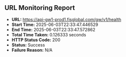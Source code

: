 ## URL Monitoring Report

- **URL:** https://api-gw1-prod1.fisglobal.com/gw/v1/health
- **Start Time:** 2025-06-03T22:33:47.446529
- **End Time:** 2025-06-03T22:33:47.572862
- **Total Time Taken:** 0.126333 seconds
- **HTTP Status Code:** 200
- **Status:** Success
- **Failure Reason:** N/A
